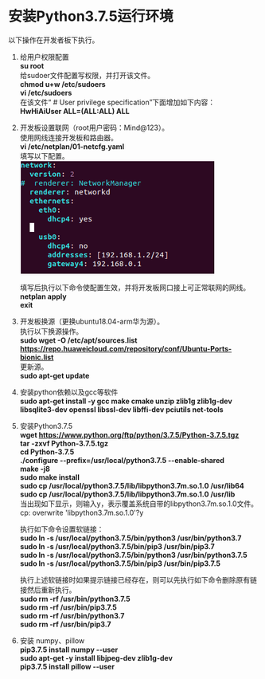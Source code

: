 # 安装Python3.7.5运行环境<a name="ZH-CN_TOPIC_0228768065"></a>
以下操作在开发者板下执行。
1.  给用户权限配置  
     **su root**   
    给sudoer文件配置写权限，并打开该文件。    
     **chmod u+w /etc/sudoers**   
     **vi /etc/sudoers**   
    在该文件“ # User privilege specification”下面增加如下内容：  
     **HwHiAiUser ALL=(ALL:ALL) ALL** 

2.  开发板设置联网（root用户密码：Mind@123）。  
    使用网线连接开发板和路由器。   
    **vi /etc/netplan/01-netcfg.yaml**   
    填写以下配置。  
![](figures/network.png "")  

    填写后执行以下命令使配置生效，并将开发板网口接上可正常联网的网线。  
    **netplan apply**   
    **exit**  

3.  开发板换源（更换ubuntu18.04-arm华为源）。  
    执行以下换源操作。  
    **sudo wget -O /etc/apt/sources.list https://repo.huaweicloud.com/repository/conf/Ubuntu-Ports-bionic.list**   
    更新源。  
    **sudo apt-get update**   

4.  安装python依赖以及gcc等软件  
     **sudo apt-get install -y gcc make cmake unzip zlib1g zlib1g-dev libsqlite3-dev openssl libssl-dev libffi-dev 
pciutils net-tools**   

5.  安装Python3.7.5  
     **wget https://www.python.org/ftp/python/3.7.5/Python-3.7.5.tgz**     
     **tar -zxvf Python-3.7.5.tgz**     
     **cd Python-3.7.5**   
     **./configure --prefix=/usr/local/python3.7.5 --enable-shared**   
     **make -j8**   
     **sudo make install**   
     **sudo cp /usr/local/python3.7.5/lib/libpython3.7m.so.1.0 /usr/lib64**   
     **sudo cp /usr/local/python3.7.5/lib/libpython3.7m.so.1.0 /usr/lib**  
    当出现如下显示，则输入y，表示覆盖系统自带的libpython3.7m.so.1.0文件。  
    cp: overwrite 'libpython3.7m.so.1.0'?y    
   
    执行如下命令设置软链接：  
    **sudo ln -s /usr/local/python3.7.5/bin/python3 /usr/bin/python3.7  
    sudo ln -s /usr/local/python3.7.5/bin/pip3 /usr/bin/pip3.7  
    sudo ln -s /usr/local/python3.7.5/bin/python3 /usr/bin/python3.7.5  
    sudo ln -s /usr/local/python3.7.5/bin/pip3 /usr/bin/pip3.7.5**   

    执行上述软链接时如果提示链接已经存在，则可以先执行如下命令删除原有链接然后重新执行。  
     **sudo rm -rf /usr/bin/python3.7.5  
    sudo rm -rf /usr/bin/pip3.7.5  
    sudo rm -rf /usr/bin/python3.7  
    sudo rm -rf /usr/bin/pip3.7** 
    
6.  安装 numpy、pillow  
    **pip3.7.5 install numpy --user**   
    **sudo apt-get -y install libjpeg-dev zlib1g-dev**   
    **pip3.7.5 install pillow --user**